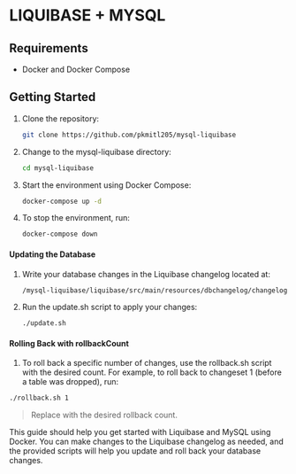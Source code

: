 # LIQUIBASE + MYSQL

## Requirements
- Docker and Docker Compose

## Getting Started

1. Clone the repository:
   ```sh
   git clone https://github.com/pkmitl205/mysql-liquibase
   ```
2. Change to the mysql-liquibase directory:
    ```sh
    cd mysql-liquibase
    ```
3. Start the environment using Docker Compose:
    ```sh
    docker-compose up -d
    ```
4. To stop the environment, run:
    ```sh
    docker-compose down
    ```

#### Updating the Database

1. Write your database changes in the Liquibase changelog located at:
    ```sh
    /mysql-liquibase/liquibase/src/main/resources/dbchangelog/changelog.xml
    ```

2. Run the update.sh script to apply your changes:
    ```sh
    ./update.sh
    ```

#### Rolling Back with rollbackCount
1. To roll back a specific number of changes, use the rollback.sh script with the desired count. For example, to roll back to changeset 1 (before a table was dropped), run:

```sh
./rollback.sh 1
```

> Replace <number count> with the desired rollback count.

This guide should help you get started with Liquibase and MySQL using Docker. You can make changes to the Liquibase changelog as needed, and the provided scripts will help you update and roll back your database changes.
